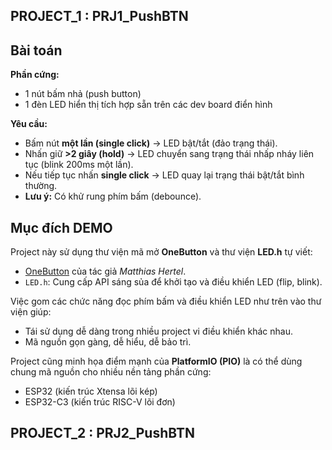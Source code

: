 ## PROJECT_1 : PRJ1_PushBTN ##
## Bài toán
**Phần cứng:**  
- 1 nút bấm nhả (push button)  
- 1 đèn LED hiển thị tích hợp sẵn trên các dev board điển hình  

**Yêu cầu:**  
- Bấm nút **một lần (single click)** → LED bật/tắt (đảo trạng thái).  
- Nhấn giữ **>2 giây (hold)** → LED chuyển sang trạng thái nhấp nháy liên tục (blink 200ms một lần).  
- Nếu tiếp tục nhấn **single click** → LED quay lại trạng thái bật/tắt bình thường.  
- **Lưu ý:** Có khử rung phím bấm (debounce). 
## Mục đích DEMO
Project này sử dụng thư viện mã mở **OneButton** và thư viện **LED.h** tự viết:
- [OneButton](https://github.com/mathertel/OneButton) của tác giả *Matthias Hertel*.  
- `LED.h`: Cung cấp API sáng sủa để khởi tạo và điều khiển LED (flip, blink).  

Việc gom các chức năng đọc phím bấm và điều khiển LED như trên vào thư viện giúp:  
- Tái sử dụng dễ dàng trong nhiều project vi điều khiển khác nhau.  
- Mã nguồn gọn gàng, dễ hiểu, dễ bảo trì.  

Project cũng minh họa điểm mạnh của **PlatformIO (PIO)** là có thể dùng chung mã nguồn cho nhiều nền tảng phần cứng:  
- ESP32 (kiến trúc Xtensa lõi kép)  
- ESP32-C3 (kiến trúc RISC-V lõi đơn)  


## PROJECT_2 : PRJ2_PushBTN ##
